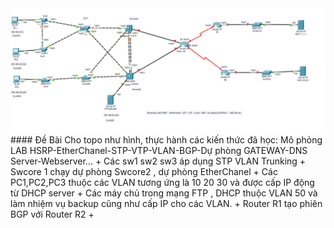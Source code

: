   <img src="Basicnetworkimages/22.png">
#### Đề Bài
  Cho topo như hình, thực hành các kiến thức đã học: Mô phỏng LAB HSRP-EtherChanel-STP-VTP-VLAN-BGP-Dự phòng GATEWAY-DNS Server-Webserver...
  + Các sw1 sw2 sw3 áp dụng STP VLAN Trunking
  + Swcore 1 chạy dự phòng Swcore2 , dự phòng EtherChanel
  + Các PC1,PC2,PC3 thuộc các VLAN tương ứng là 10 20 30 và được cấp IP động từ DHCP server
  + Các máy chủ trong mạng FTP , DHCP thuộc VLAN 50 và làm nhiệm vụ backup cũng như cấp IP cho các VLAN. 
  + Router R1 tạo phiên BGP với Router R2
  + 